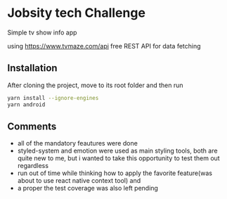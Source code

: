 
# Jobsity tech Challenge

Simple tv show info app 

using https://www.tvmaze.com/api free REST API for data fetching

## Installation

After cloning the project, move to its root folder and then run

```bash
yarn install --ignore-engines
yarn android
```
## Comments

- all of the mandatory feautures were done
- styled-system and emotion were used as main styling tools, both are quite new to me, but i wanted to take this opportunity to test them out regardless
- run out of time while thinking how to apply the favorite feature(was about to use react native context tool) and 
- a proper the test coverage was also left pending
